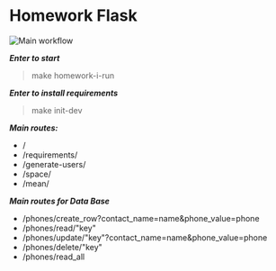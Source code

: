 # Homework Flask

![Main workflow](https://github.com/hillel-i-python-pro-i-2022-08-26/homework__vlada_kriazh_flask/actions/workflows/main-workflow.yml/badge.svg)

***Enter to start***
>make homework-i-run

***Enter to install requirements***
>make init-dev
>
> 
***Main routes:***
- /
- /requirements/
- /generate-users/
- /space/
- /mean/

***Main routes for Data Base***
- /phones/create_row?contact_name=name&phone_value=phone
- /phones/read/"key"
- /phones/update/"key"?contact_name=name&phone_value=phone
- /phones/delete/"key"
- /phones/read_all